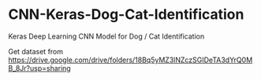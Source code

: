 # CNN-Keras-Dog-Cat-Identification
Keras Deep Learning CNN Model for Dog / Cat Identification 

Get dataset from https://drive.google.com/drive/folders/18Bq5yMZ3lNZczSGIDeTA3dYrQ0MB_8Jr?usp=sharing

